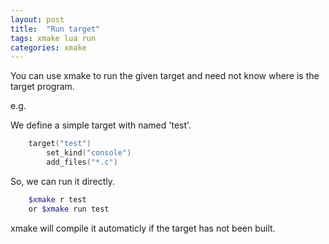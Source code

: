 ```yaml
---
layout: post
title:  "Run target"
tags: xmake lua run 
categories: xmake
---
```



You can use xmake to run the given target and need not know where is the target program.

e.g. 

We define a simple target with named 'test'.

```lua
    target("test")
        set_kind("console")
        add_files("*.c")
```

So, we can run it directly.

```bash
    $xmake r test
    or $xmake run test
```

xmake will compile it automaticly if the target has not been built.

